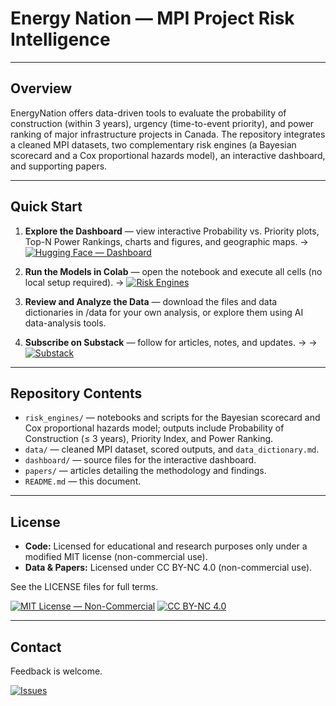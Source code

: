 # Energy Nation — MPI Project Risk Intelligence

---

## Overview
EnergyNation offers data-driven tools to evaluate the probability of construction (within 3 years), urgency (time-to-event priority), and power ranking of major infrastructure projects in Canada. The repository integrates a cleaned MPI datasets, two complementary risk engines (a Bayesian scorecard and a Cox proportional hazards model), an interactive dashboard, and supporting papers. 

---

## Quick Start

1. **Explore the Dashboard** — view interactive Probability vs. Priority plots, Top-N Power Rankings, charts and figures, and geographic maps.
   → [![Hugging Face — Dashboard](https://img.shields.io/badge/%F0%9F%A4%97%20Hugging%20Face-Open-blue)](https://huggingface.co/spaces/EnergyNation/MPI-Dashboard)

2. **Run the Models in Colab** — open the notebook and execute all cells (no local setup required).
   → [![Risk Engines](https://colab.research.google.com/assets/colab-badge.svg)](https://colab.research.google.com/github/joshuasamuel123/EnergyNation/blob/main/risk_engines/EnergyNation_Risk_Engine_Colab_v02.ipynb)

3. **Review and Analyze the Data** — download the files and data dictionaries in /data for your own analysis, or explore them using AI data-analysis tools. 

4. **Subscribe on Substack** — follow for articles, notes, and updates.   → 
   → [![Substack](https://img.shields.io/badge/Substack-Updates-orange)](https://substack.com/@energynation)

---

## Repository Contents

* `risk_engines/` — notebooks and scripts for the Bayesian scorecard and Cox proportional hazards model; outputs include Probability of Construction (≤ 3 years), Priority Index, and Power Ranking.
* `data/` — cleaned MPI dataset, scored outputs, and `data_dictionary.md`.
* `dashboard/` — source files for the interactive dashboard.
* `papers/` — articles detailing the methodology and findings.
* `README.md` — this document.

---

## License

* **Code:** Licensed for educational and research purposes only under a modified MIT license (non-commercial use).
* **Data & Papers:** Licensed under CC BY-NC 4.0 (non-commercial use).

See the LICENSE files for full terms.

[![MIT License — Non-Commercial](https://img.shields.io/badge/License-MIT%20\(NC\)-green.svg)](https://opensource.org/licenses/MIT)
[![CC BY-NC 4.0](https://img.shields.io/badge/License-CC%20BY--NC%204.0-lightgrey.svg)](https://creativecommons.org/licenses/by-nc/4.0/)

---

## Contact
Feedback is welcome.  

[![Issues](https://img.shields.io/badge/GitHub-Issues-informational)](https://github.com/joshuasamuel123/EnergyNation/issues)

